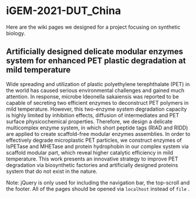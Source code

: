 # iGEM-2021-DUT_China

Here are the wiki pages we designed for a project focusing on synthetic biology.

## Artificially designed delicate modular enzymes system for enhanced PET plastic degradation at mild temperature

Wide spreading and utilization of plastic polyethylene terephthalate (PET) in the world has caused serious environmental challenges and gained much attention. In response, microbe Ideonella sakaiensis was reported to be capable of secreting two efficient enzymes to deconstruct PET polymers in mild temperature. However, this two-enzyme system degradation capacity is highly limited by inhibition effects, diffusion of intermediates and PET surface physicochemical properties. Therefore, we design a delicate multicomplex enzyme system, in which short peptide tags (RIAD and RIDD) are applied to create scaffold-free modular enzymes assemblies. In order to effectively degrade microplastic PET particles, we construct enzymes of IsPETase and MHETase and protein hydrophobin in our complex system via scaffold modular part, which reveal higher catalytic efficiency in mild temperature. This work presents an innovative strategy to improve PET degradation via biosynthetic factories and artificially designed proteins system that do not exist in the nature.

Note: jQuery is only used for including the navigation bar, the top-scroll and the footer. All of the pages should be opened via ```localhost``` instead of ```file``` .
